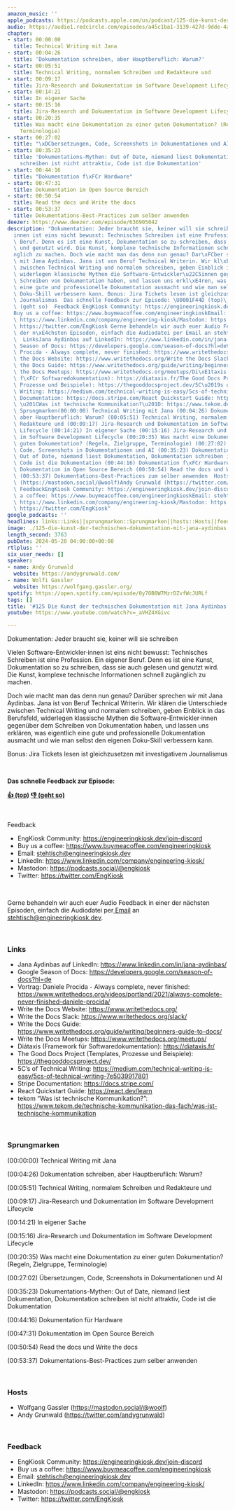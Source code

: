 ```yaml
---
amazon_music: ''
apple_podcasts: https://podcasts.apple.com/us/podcast/125-die-kunst-der-technischen-dokumentation-mit-jana/id1603082924?i=1000656984273&uo=4
audio: https://audio1.redcircle.com/episodes/a45c1ba1-3139-427d-9dde-4a1806861157/stream.mp3
chapter:
- start: 00:00:00
  title: Technical Writing mit Jana
- start: 00:04:26
  title: 'Dokumentation schreiben, aber Hauptberuflich: Warum?'
- start: 00:05:51
  title: Technical Writing, normalem Schreiben und Redakteure und
- start: 00:09:17
  title: Jira-Research und Dokumentation im Software Development Lifecycle
- start: 00:14:21
  title: In eigener Sache
- start: 00:15:16
  title: Jira-Research und Dokumentation im Software Development Lifecycle
- start: 00:20:35
  title: Was macht eine Dokumentation zu einer guten Dokumentation? (Regeln, Zielgruppe,
    Terminologie)
- start: 00:27:02
  title: "\xDCbersetzungen, Code, Screenshots in Dokumentationen und AI"
- start: 00:35:23
  title: 'Dokumentations-Mythen: Out of Date, niemand liest Dokumentation, Dokumentation
    schreiben ist nicht attraktiv, Code ist die Dokumentation'
- start: 00:44:16
  title: "Dokumentation f\xFCr Hardware"
- start: 00:47:31
  title: Dokumentation im Open Source Bereich
- start: 00:50:54
  title: Read the docs und Write the docs
- start: 00:53:37
  title: Dokumentations-Best-Practices zum selber anwenden
deezer: https://www.deezer.com/episode/636905042
description: "Dokumentation: Jeder braucht sie, keiner will sie schreiben Vielen Software-Entwickler\u22C5\
  innen ist eins nicht bewusst: Technisches Schreiben ist eine Profession. Ein eigener\
  \ Beruf. Denn es ist eine Kunst, Dokumentation so zu schreiben, dass sie auch gelesen\
  \ und genutzt wird. Die Kunst, komplexe technische Informationen schnell zug\xE4\
  nglich zu machen. Doch wie macht man das denn nun genau? Dar\xFCber sprechen wir\
  \ mit Jana Aydinbas. Jana ist von Beruf Technical Writerin. Wir kl\xE4ren die Unterschiede\
  \ zwischen Technical Writing und normalem schreiben, geben Einblick in das Berufsfeld,\
  \ widerlegen klassische Mythen die Software-Entwickler\u22C5innen gegen\xFCber dem\
  \ Schreiben von Dokumentation haben, und lassen uns erkl\xE4ren, was eigentlich\
  \ eine gute und professionelle Dokumentation ausmacht und wie man selbst den eigenen\
  \ Doku-Skill verbessern kann. Bonus: Jira Tickets lesen ist gleichzusetzen mit investigativem\
  \ Journalismus  Das schnelle Feedback zur Episode: \U0001F44D (top)\_\U0001F44E\
  \ (geht so)  Feedback EngKiosk Community: https://engineeringkiosk.dev/join-discord\_\
  Buy us a coffee: https://www.buymeacoffee.com/engineeringkioskEmail: stehtisch@engineeringkiosk.devLinkedIn:\
  \ https://www.linkedin.com/company/engineering-kiosk/Mastodon: https://podcasts.social/@engkioskTwitter:\
  \ https://twitter.com/EngKiosk Gerne behandeln wir auch euer Audio Feedback in einer\
  \ der n\xE4chsten Episoden, einfach die Audiodatei per Email an stehtisch@engineeringkiosk.dev.\
  \  LinksJana Aydinbas auf LinkedIn: https://www.linkedin.com/in/jana-aydinbas/Google\
  \ Season of Docs: https://developers.google.com/season-of-docs?hl=deVortrag: Daniele\
  \ Procida - Always complete, never finished: https://www.writethedocs.org/videos/portland/2021/always-complete-never-finished-daniele-procida/Write\
  \ the Docs Website: https://www.writethedocs.org/Write the Docs Slack: https://www.writethedocs.org/slack/Write\
  \ the Docs Guide: https://www.writethedocs.org/guide/writing/beginners-guide-to-docs/Write\
  \ the Docs Meetups: https://www.writethedocs.org/meetups/Di\xE1taxis (Framework\
  \ f\xFCr Softwaredokumentation): https://diataxis.fr/The Good Docs Project (Templates,\
  \ Prozesse und Beispiele): https://thegooddocsproject.dev/5C\u2019s of Technical\
  \ Writing: https://medium.com/technical-writing-is-easy/5cs-of-technical-writing-7e5039917801Stripe\
  \ Documentation: https://docs.stripe.com/React Quickstart Guide: https://react.dev/learntekom\
  \ \u201CWas ist technische Kommunikation?\u201D: https://www.tekom.de/technische-kommunikation-das-fach/was-ist-technische-kommunikation\
  \ Sprungmarken(00:00:00) Technical Writing mit Jana (00:04:26) Dokumentation schreiben,\
  \ aber Hauptberuflich: Warum? (00:05:51) Technical Writing, normalem Schreiben und\
  \ Redakteure und (00:09:17) Jira-Research und Dokumentation im Software Development\
  \ Lifecycle (00:14:21) In eigener Sache (00:15:16) Jira-Research und Dokumentation\
  \ im Software Development Lifecycle (00:20:35) Was macht eine Dokumentation zu einer\
  \ guten Dokumentation? (Regeln, Zielgruppe, Terminologie) (00:27:02) \xDCbersetzungen,\
  \ Code, Screenshots in Dokumentationen und AI (00:35:23) Dokumentations-Mythen:\
  \ Out of Date, niemand liest Dokumentation, Dokumentation schreiben ist nicht attraktiv,\
  \ Code ist die Dokumentation (00:44:16) Dokumentation f\xFCr Hardware (00:47:31)\
  \ Dokumentation im Open Source Bereich (00:50:54) Read the docs und Write the docs\
  \ (00:53:37) Dokumentations-Best-Practices zum selber anwenden  HostsWolfgang Gassler\
  \ (https://mastodon.social/@woolf)Andy Grunwald (https://twitter.com/andygrunwald)\
  \ FeedbackEngKiosk Community: https://engineeringkiosk.dev/join-discord\_Buy us\
  \ a coffee: https://www.buymeacoffee.com/engineeringkioskEmail: stehtisch@engineeringkiosk.devLinkedIn:\
  \ https://www.linkedin.com/company/engineering-kiosk/Mastodon: https://podcasts.social/@engkioskTwitter:\
  \ https://twitter.com/EngKiosk"
google_podcasts: ''
headlines: links::Links||sprungmarken::Sprungmarken||hosts::Hosts||feedback::Feedback
image: ./125-die-kunst-der-technischen-dokumentation-mit-jana-aydinbas.jpg
length_second: 3763
pubDate: 2024-05-28 04:00:00+00:00
rtlplus: ''
six_user_needs: []
speaker:
- name: Andy Grunwald
  website: https://andygrunwald.com/
- name: Wolfi Gassler
  website: https://wolfgang.gassler.org/
spotify: https://open.spotify.com/episode/0y7OB0W7MzrDZvfWcJURLf
tags: []
title: '#125 Die Kunst der technischen Dokumentation mit Jana Aydinbas'
youtube: https://www.youtube.com/watch?v=_aVHZ4XGivc

---
```

<p>Dokumentation: Jeder braucht sie, keiner will sie schreiben</p><p>Vielen Software-Entwickler⋅innen ist eins nicht bewusst: Technisches Schreiben ist eine Profession. Ein eigener Beruf. Denn es ist eine Kunst, Dokumentation so zu schreiben, dass sie auch gelesen und genutzt wird. Die Kunst, komplexe technische Informationen schnell zugänglich zu machen.</p><p>Doch wie macht man das denn nun genau? Darüber sprechen wir mit Jana Aydinbas. Jana ist von Beruf Technical Writerin. Wir klären die Unterschiede zwischen Technical Writing und normalem schreiben, geben Einblick in das Berufsfeld, widerlegen klassische Mythen die Software-Entwickler⋅innen gegenüber dem Schreiben von Dokumentation haben, und lassen uns erklären, was eigentlich eine gute und professionelle Dokumentation ausmacht und wie man selbst den eigenen Doku-Skill verbessern kann.</p><p>Bonus: Jira Tickets lesen ist gleichzusetzen mit investigativem Journalismus</p><p><br></p><p><strong>Das schnelle Feedback zur Episode:</strong></p><p><a href="https://api.openpodcast.dev/feedback/125/upvote" rel="nofollow"><strong>👍 (top)</strong></a><strong> </strong><a href="https://api.openpodcast.dev/feedback/125/downvote" rel="nofollow"><strong>👎 (geht so)</strong></a></p><p><br></p><p>Feedback</p><ul><li>EngKiosk Community: <a href="https://engineeringkiosk.dev/join-discord">https://engineeringkiosk.dev/join-discord</a> </li><li>Buy us a coffee: <a href="https://www.buymeacoffee.com/engineeringkiosk" rel="nofollow">https://www.buymeacoffee.com/engineeringkiosk</a></li><li>Email: <a href="mailto:stehtisch@engineeringkiosk.dev" rel="nofollow">stehtisch@engineeringkiosk.dev</a></li><li>LinkedIn: <a href="https://www.linkedin.com/company/engineering-kiosk/" rel="nofollow">https://www.linkedin.com/company/engineering-kiosk/</a></li><li>Mastodon: <a href="https://podcasts.social/@engkiosk" rel="nofollow">https://podcasts.social/@engkiosk</a></li><li>Twitter: <a href="https://twitter.com/EngKiosk" rel="nofollow">https://twitter.com/EngKiosk</a></li></ul><p><br></p><p>Gerne behandeln wir auch euer Audio Feedback in einer der nächsten Episoden, einfach die Audiodatei per<a href="https://engineeringkiosk.dev/kontakt/"> Email</a> an <a href="mailto:stehtisch@engineeringkiosk.dev" rel="nofollow">stehtisch@engineeringkiosk.dev</a>.</p><p><br></p><h3 id="links">Links</h3><ul><li>Jana Aydinbas auf LinkedIn: <a href="https://www.linkedin.com/in/jana-aydinbas/" rel="nofollow">https://www.linkedin.com/in/jana-aydinbas/</a></li><li>Google Season of Docs: <a href="https://developers.google.com/season-of-docs?hl=de" rel="nofollow">https://developers.google.com/season-of-docs?hl=de</a></li><li>Vortrag: Daniele Procida - Always complete, never finished: <a href="https://www.writethedocs.org/videos/portland/2021/always-complete-never-finished-daniele-procida/" rel="nofollow">https://www.writethedocs.org/videos/portland/2021/always-complete-never-finished-daniele-procida/</a></li><li>Write the Docs Website: <a href="https://www.writethedocs.org/" rel="nofollow">https://www.writethedocs.org/</a></li><li>Write the Docs Slack: <a href="https://www.writethedocs.org/slack/" rel="nofollow">https://www.writethedocs.org/slack/</a></li><li>Write the Docs Guide: <a href="https://www.writethedocs.org/guide/writing/beginners-guide-to-docs/" rel="nofollow">https://www.writethedocs.org/guide/writing/beginners-guide-to-docs/</a></li><li>Write the Docs Meetups: <a href="https://www.writethedocs.org/meetups/" rel="nofollow">https://www.writethedocs.org/meetups/</a></li><li>Diátaxis (Framework für Softwaredokumentation): <a href="https://diataxis.fr/" rel="nofollow">https://diataxis.fr/</a></li><li>The Good Docs Project (Templates, Prozesse und Beispiele): <a href="https://thegooddocsproject.dev/" rel="nofollow">https://thegooddocsproject.dev/</a></li><li>5C’s of Technical Writing: <a href="https://medium.com/technical-writing-is-easy/5cs-of-technical-writing-7e5039917801" rel="nofollow">https://medium.com/technical-writing-is-easy/5cs-of-technical-writing-7e5039917801</a></li><li>Stripe Documentation: <a href="https://docs.stripe.com/" rel="nofollow">https://docs.stripe.com/</a></li><li>React Quickstart Guide: <a href="https://react.dev/learn" rel="nofollow">https://react.dev/learn</a></li><li>tekom “Was ist technische Kommunikation?”: <a href="https://www.tekom.de/technische-kommunikation-das-fach/was-ist-technische-kommunikation" rel="nofollow">https://www.tekom.de/technische-kommunikation-das-fach/was-ist-technische-kommunikation</a></li></ul><p><br></p><h3 id="sprungmarken">Sprungmarken</h3><p>(00:00:00) Technical Writing mit Jana</p><p>(00:04:26) Dokumentation schreiben, aber Hauptberuflich: Warum?</p><p>(00:05:51) Technical Writing, normalem Schreiben und Redakteure und</p><p>(00:09:17) Jira-Research und Dokumentation im Software Development Lifecycle</p><p>(00:14:21) In eigener Sache</p><p>(00:15:16) Jira-Research und Dokumentation im Software Development Lifecycle</p><p>(00:20:35) Was macht eine Dokumentation zu einer guten Dokumentation? (Regeln, Zielgruppe, Terminologie)</p><p>(00:27:02) Übersetzungen, Code, Screenshots in Dokumentationen und AI</p><p>(00:35:23) Dokumentations-Mythen: Out of Date, niemand liest Dokumentation, Dokumentation schreiben ist nicht attraktiv, Code ist die Dokumentation</p><p>(00:44:16) Dokumentation für Hardware</p><p>(00:47:31) Dokumentation im Open Source Bereich</p><p>(00:50:54) Read the docs und Write the docs</p><p>(00:53:37) Dokumentations-Best-Practices zum selber anwenden</p><p><br></p><h3 id="hosts">Hosts</h3><ul><li>Wolfgang Gassler (<a href="https://mastodon.social/@woolf" rel="nofollow">https://mastodon.social/@woolf</a>)</li><li>Andy Grunwald (<a href="https://twitter.com/andygrunwald" rel="nofollow">https://twitter.com/andygrunwald</a>)</li></ul><p><br></p><h3 id="feedback">Feedback</h3><ul><li>EngKiosk Community: <a href="https://engineeringkiosk.dev/join-discord">https://engineeringkiosk.dev/join-discord</a> </li><li>Buy us a coffee: <a href="https://www.buymeacoffee.com/engineeringkiosk" rel="nofollow">https://www.buymeacoffee.com/engineeringkiosk</a></li><li>Email: <a href="mailto:stehtisch@engineeringkiosk.dev" rel="nofollow">stehtisch@engineeringkiosk.dev</a></li><li>LinkedIn: <a href="https://www.linkedin.com/company/engineering-kiosk/" rel="nofollow">https://www.linkedin.com/company/engineering-kiosk/</a></li><li>Mastodon: <a href="https://podcasts.social/@engkiosk" rel="nofollow">https://podcasts.social/@engkiosk</a></li><li>Twitter: <a href="https://twitter.com/EngKiosk" rel="nofollow">https://twitter.com/EngKiosk</a></li></ul>